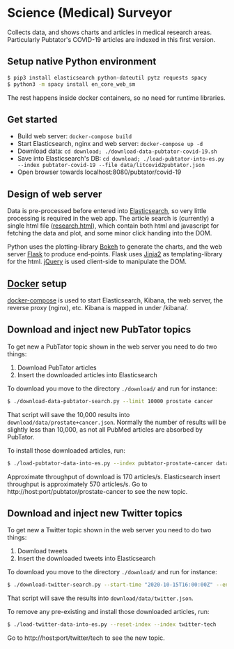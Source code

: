 # Science (Medical) Surveyor

Collects data, and shows charts and articles in medical research areas. Particularly Pubtator's COVID-19
articles are indexed in this first version.


## Setup native Python environment

````bash
$ pip3 install elasticsearch python-dateutil pytz requests spacy
$ python3 -m spacy install en_core_web_sm
````

The rest happens inside docker containers, so no need for runtime libraries.


## Get started

* Build web server: `docker-compose build`
* Start Elasticsearch, nginx and web server: `docker-compose up -d`
* Download data: `cd download; ./download-data-pubtator-covid-19.sh`
* Save into Elasticsearch's DB: `cd download; ./load-pubtator-into-es.py --index pubtator-covid-19 --file data/litcovid2pubtator.json`
* Open browser towards localhost:8080/pubtator/covid-19


## Design of web server

Data is pre-processed before entered into [Elasticsearch](https://www.elastic.co/), so very little processing
is required in the web app. The article search is (currently) a single html file
([research.html](scimed-surveyor/blob/master/http-server/templates/research.html)), which contain both html and
javascript for fetching the data and plot, and some minor click handing into the DOM.

Python uses the plotting-library [Bokeh](https://bokeh.org/) to generate the charts, and the web server
[Flask](https://flask.palletsprojects.com/en/1.1.x/) to produce end-points. Flask uses
[Jinja2](https://jinja.palletsprojects.com/en/2.11.x/) as templating-library for the html.
[jQuery](https://jquery.com/) is used client-side to manipulate the DOM.


## [Docker](https://www.docker.com/) setup

[docker-compose](https://docs.docker.com/compose/) is used to start Elasticsearch, Kibana, the web server,
the reverse proxy (nginx), etc. Kibana is mapped in under /kibana/.


## Download and inject new PubTator topics

To get new a PubTator topic shown in the web server you need to do two things:

1. Download PubTator articles
2. Insert the downloaded articles into Elasticsearch

To download you move to the directory `./download/` and run for instance:

````bash
$ ./download-data-pubtator-search.py --limit 10000 prostate cancer
````

That script will save the 10,000 results into `download/data/prostate+cancer.json`. Normally the number of
results will be slightly less than 10,000, as not all PubMed articles are absorbed by PubTator.

To install those downloaded articles, run:

````bash
$ ./load-pubtator-data-into-es.py --index pubtator-prostate-cancer data/prostate+cancer.json
````

Approximate throughput of download is 170 articles/s. Elasticsearch insert throughput is approximately 570
articles/s. Go to http://host:port/pubtator/prostate-cancer to see the new topic.


## Download and inject new Twitter topics

To get new a Twitter topic shown in the web server you need to do two things:

1. Download tweets
2. Insert the downloaded tweets into Elasticsearch

To download you move to the directory `./download/` and run for instance:

````bash
$ ./download-twitter-search.py --start-time "2020-10-15T16:00:00Z" --end-time "2020-10-20T11:00:00Z" --stride-time 30:00 --interval-limit 100 --search "ai (medicine OR healthcare OR ehealth OR telemedicine)"
````

That script will save the results into `download/data/twitter.json`.

To remove any pre-existing and install those downloaded articles, run:

````bash
$ ./load-twitter-data-into-es.py --reset-index --index twitter-tech
````

Go to http://host:port/twitter/tech to see the new topic.
